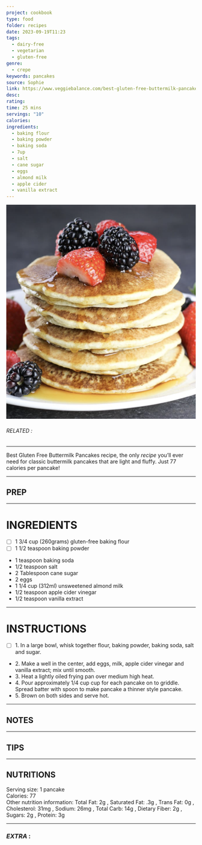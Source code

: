 ```yaml
---
project: cookbook
type: food
folder: recipes
date: 2023-09-19T11:23
tags:
  - dairy-free
  - vegetarian
  - gluten-free
genre:
  - crepe
keywords: pancakes
source: Sophie
link: https://www.veggiebalance.com/best-gluten-free-buttermilk-pancakes/
desc: 
rating: 
time: 25 mins
servings: "10"
calories: 
ingredients:
  - baking flour
  - baking powder
  - baking soda
  - 7up
  - salt
  - cane sugar
  - eggs
  - almond milk
  - apple cider
  - vanilla extract
---
```


![IMAGE](image_157.png)

###### *RELATED* : 
---
Best Gluten Free Buttermilk Pancakes recipe, the only _recipe_ you’ll ever need for classic buttermilk pancakes that are light and fluffy. Just 77 calories per pancake!

---
## PREP



---
# INGREDIENTS

- [ ] 1 3/4 cup (260grams) gluten-free baking flour
- [ ] 1 1/2 teaspoon baking powder
- 1 teaspoon baking soda
- 1/2 teaspoon salt
- 2 Tablespoon cane sugar
- 2 eggs
- 1 1/4 cup (312ml) unsweetened almond milk
- 1/2 teaspoon apple cider vinegar
- 1/2 teaspoon vanilla extract

---
# INSTRUCTIONS

- [ ] 1. In a large bowl, whisk together flour, baking powder, baking soda, salt and sugar.
- 2. Make a well in the center, add eggs, milk, apple cider vinegar and vanilla extract; mix until smooth.
- 3. Heat a lightly oiled frying pan over medium high heat.
- 4. Pour approximately 1/4 cup cup for each pancake on to griddle. Spread batter with spoon to make pancake a thinner style pancake.
- 5. Brown on both sides and serve hot.

---
## NOTES



---
## TIPS



---
## NUTRITIONS

Serving size: 1 pancake  
Calories: 77  
Other nutrition information: Total Fat: 2g , Saturated Fat: .3g , Trans Fat: 0g , Cholesterol: 31mg , Sodium: 26mg , Total Carb: 14g , Dietary Fiber: 2g , Sugars: 2g , Protein: 3g

---
### *EXTRA* :



